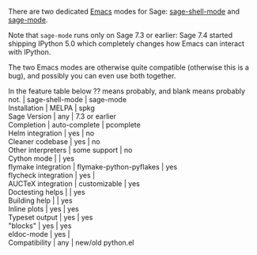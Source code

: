
There are two dedicated <a href="/emacs">Emacs</a> modes for Sage: <a class="https" href="https://github.com/stakemori/sage-shell-mode">sage-shell-mode</a> and <a class="https" href="https://bitbucket.org/gvol/sage-mode/src">sage-mode</a>. 

Note that `sage-mode` runs only on Sage 7.3 or earlier: Sage 7.4 started shipping IPython 5.0 which completely changes how Emacs can interact with IPython. 

The two Emacs modes are otherwise quite compatible (otherwise this is a bug), and possibly you can even use both together. 

In the feature table below ?? means probably, and blank means probably not. 
                      |  sage-shell-mode          |  sage-mode         
 Installation         |  MELPA                    |  spkg              
 Sage Version         |  any                      |  7.3 or earlier    
 Completion           |  auto-complete            |  pcomplete         
 Helm integration     |  yes                      |  no                
 Cleaner codebase     |  yes                      |  no                
 Other interpreters   |  some support             |  no                
 Cython mode          |                           |  yes               
 flymake integration  |  flymake-python-pyflakes  |  yes               
 flycheck integration |  yes                      |                    
 AUCTeX integration   |  customizable             |  yes               
 Doctesting helps     |                           |  yes               
 Building help        |                           |  yes               
 Inline plots         |  yes                      |  yes               
 Typeset output       |  yes                      |  yes               
 "blocks"             |  yes                      |  yes               
 eldoc-mode           |  yes                      |                    
 Compatibility        |  any                      |  new/old python.el 
